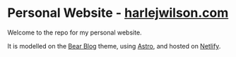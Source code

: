 # Personal Website - [harlejwilson.com](https://harleyjwilson.com)

Welcome to the repo for my personal website. 

It is modelled on the [Bear Blog](https://bearblog.dev) theme, using [Astro](https://astro.build), and hosted on [Netlify](https://netlify.com).